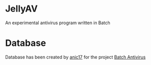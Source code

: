 # JellyAV
An experimental antivirus program written in Batch  

# Database
Database has been created by [anic17](https://github.com/anic17) for the project [Batch Antivirus](https://github.com/anic17/Batch-Antivirus)
